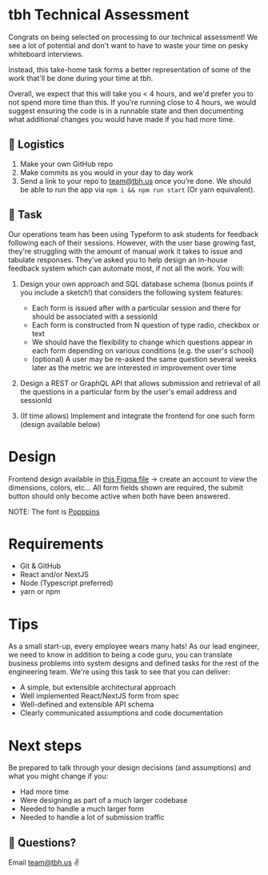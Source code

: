 # tbh Technical Assessment

Congrats on being selected on processing to our technical assessment! We see a lot of potential and don't want to have to waste your time on pesky whiteboard interviews.

Instead, this take-home task forms a better representation of some of the work that'll be done during your time at tbh.

Overall, we expect that this will take you < 4 hours, and we'd prefer you to not spend more time than this. If you're running close to 4 hours, we would suggest ensuring the code is in a runnable state and then documenting what additional changes you would have made if you had more time.

## 📝 Logistics

1. Make your own GitHub repo
2. Make commits as you would in your day to day work
3. Send a link to your repo to team@tbh.us once you’re done. We should be able to run the app via ```npm i && npm run start``` (Or yarn equivalent).

## 📜 Task

Our operations team has been using Typeform to ask students for feedback following each of their sessions. However, with the user base growing fast, they're struggling with the amount of manual work it takes to issue and tabulate responses. They've asked you to help design an in-house feedback system which can automate most, if not all the work. You will:

1. Design your own approach and SQL database schema (bonus points if you include a sketch!) that considers the following system features:
    - Each form is issued after with a particular session and there for should be associated with a sessionId
    - Each form is constructed from N question of type radio, checkbox or text
    - We should have the flexibility to change which questions appear in each form depending on various conditions (e.g. the user's school)
    - (optional) A user may be re-asked the same question several weeks later as the metric we are interested in improvement over time

2. Design a REST or GraphQL API that allows submission and retrieval of all the questions in a particular form by the user's email address and sessionId

3. (If time allows) Implement and integrate the frontend for one such form (design available below)

# Design

Frontend design available in [this Figma file](https://www.figma.com/file/BXtBV5qaS95lFb26MhUy0a/Interview---Fullstack?node-id=0%3A1) 
-> create an account to view the dimensions, colors, etc...
All form fields shown are required, the submit button should only become active when both have been answered.

NOTE: The font is [Popppins](https://fonts.google.com/specimen/Poppins?query=poppins)

# Requirements

- Git & GitHub
- React and/or NextJS
- Node (Typescript preferred)
- yarn or npm

# Tips

As a small start-up, every employee wears many hats! As our lead engineer, we need to know in addition to being a code guru, you can translate business problems into system designs and defined tasks for the rest of the engineering team.  We're using this task to see that you can deliver:

- A simple, but extensible architectural approach
- Well implemented React/NextJS form from spec
- Well-defined and extensible API schema
- Clearly communicated assumptions and code documentation

# Next steps

Be prepared to talk through your design decisions (and assumptions) and what you might change if you:
- Had more time
- Were designing as part of a much larger codebase
- Needed to handle a much larger form
- Needed to handle a lot of submission traffic

## 🤔 Questions?

Email team@tbh.us ✌️
